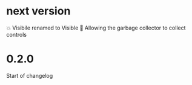 
# next version

:boom: Visibile renamed to Visible
:bug:  Allowing the garbage collector to collect controls

# 0.2.0

Start of changelog